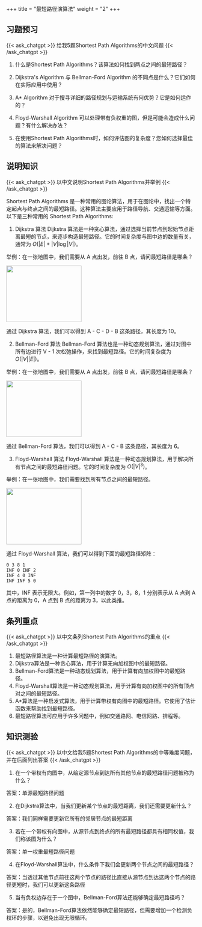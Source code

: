 +++
title = "最短路径演算法"
weight = "2"
+++
## 习题预习
{{< ask_chatgpt >}}
给我5题Shortest Path Algorithms的中文问题
{{< /ask_chatgpt >}}



1. 什么是Shortest Path Algorithms？该算法如何找到两点之间的最短路径？

2. Dijkstra's Algorithm 与 Bellman-Ford Algorithm 的不同点是什么？它们如何在实际应用中使用？

3. A* Algorithm 对于搜寻详细的路径规划与运输系统有何优势？它是如何运作的？

4. Floyd-Warshall Algorithm 可以处理带有负权重的图，但是可能会造成什么问题？有什么解决办法？

5. 在使用Shortest Path Algorithms时，如何评估图的复杂度？您如何选择最佳的算法来解决问题？   

## 说明知识
{{< ask_chatgpt >}}
以中文说明Shortest Path Algorithms并举例
{{< /ask_chatgpt >}}



Shortest Path Algorithms 是一种常用的图论算法，用于在图论中，找出一个特定起点与终点之间的最短路径。这种算法主要应用于路径导航、交通运输等方面。以下是三种常用的 Shortest Path Algorithms:

1. Dijkstra 算法
Dijkstra 算法是一种贪心算法，通过选择当前节点到起始节点距离最短的节点，来逐步构造最短路径。它的时间复杂度与图中边的数量有关，通常为 $O(|E| + |V|\log|V|)$。

举例：在一张地图中，我们需要从 A 点出发，前往 B 点，请问最短路径是哪条？

<img src="https://i.imgur.com/Z7v1zIC.png" width="200" height="150">

通过 Dijkstra 算法，我们可以得到 A - C - D - B 这条路径，其长度为 10。

2. Bellman-Ford 算法
Bellman-Ford 算法也是一种动态规划算法，通过对图中所有边进行 V - 1 次松弛操作，来找到最短路径。它的时间复杂度为 $O(|V||E|)$。

举例：在一张地图中，我们需要从 A 点出发，前往 B 点，请问最短路径是哪条？

<img src="https://i.imgur.com/IjOojgn.png" width="200" height="150">

通过 Bellman-Ford 算法，我们可以得到 A - C - B 这条路径，其长度为 6。

3. Floyd-Warshall 算法
Floyd-Warshall 算法是一种动态规划算法，用于解决所有节点之间的最短路径问题。它的时间复杂度为 $O(|V|^3)$。

举例：在一张地图中，我们需要找到所有节点之间的最短路径。

<img src="https://i.imgur.com/sy0W8Sc.png" width="200" height="150">

通过 Floyd-Warshall 算法，我们可以得到下面的最短路径矩阵：

```
0 3 8 1
INF 0 INF 2
INF 4 0 INF
INF INF 5 0
```

其中，INF 表示无限大。例如，第一列中的数字 0，3，8，1 分别表示从 A 点到 A 点的距离为 0，A 点到 B 点的距离为 3，以此类推。   

## 条列重点
{{< ask_chatgpt >}}
以中文条列Shortest Path Algorithms的重点
{{< /ask_chatgpt >}}



1. 最短路径算法是一种计算最短路径的演算法。
2. Dijkstra算法是一种贪心算法，用于计算无向加权图中的最短路径。
3. Bellman-Ford算法是一种动态规划算法，用于计算有向加权图中的最短路径。
4. Floyd-Warshall算法是一种动态规划算法，用于计算有向加权图中的所有顶点对之间的最短路径。
5. A*算法是一种启发式算法，用于计算带权有向图中的最短路径。它使用了估计函数来帮助找到最短路径。
6. 最短路径算法可应用于许多问题中，例如交通路网、电信网路、排程等。   

## 知识测验
{{< ask_chatgpt >}}
以中文给我5题Shortest Path Algorithms的中等难度问题，并在后面列出答案
{{< /ask_chatgpt >}}



1. 在一个带权有向图中，从给定源节点到达所有其他节点的最短路径问题被称为什么？

答案：单源最短路径问题

2. 在Dijkstra算法中，当我们更新某个节点的最短距离，我们还需要更新什么？

答案：我们同样需要更新它所有的邻居节点的最短距离

3. 若在一个带权有向图中，从源节点到终点的所有最短路径都具有相同权值，我们称该图为什么？

答案：单一权重最短路径问题

4. 在Floyd-Warshall算法中，什么条件下我们会更新两个节点之间的最短路径？

答案：当透过其他节点前往这两个节点的路径比直接从源节点到达这两个节点的路径更短时，我们可以更新这条路径

5. 当有负权边存在于一个图中，Bellman-Ford算法还能够确定最短路径吗？

答案：是的，Bellman-Ford算法依然能够确定最短路径，但需要增加一个检测负权环的步骤，以避免出现无限循环。   

